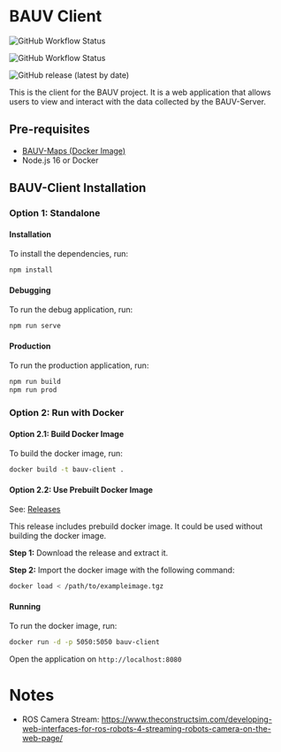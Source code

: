 # BAUV Client

![GitHub Workflow Status](https://img.shields.io/github/actions/workflow/status/kaaninan/bauv-client/docker-image.yml)

![GitHub Workflow Status](https://img.shields.io/github/actions/workflow/status/kaaninan/bauv-client/test.yml)

![GitHub release (latest by date)](https://img.shields.io/github/v/release/kaaninan/bauv-client)

This is the client for the BAUV project. It is a web application that allows users to view and interact with the data collected by the BAUV-Server.

## Pre-requisites

-   [BAUV-Maps (Docker Image)](https://github.com/kaaninan/BAUV-Maps/blob/master/USAGE.md)
-   Node.js 16 or Docker

## BAUV-Client Installation

### Option 1: Standalone

#### Installation

To install the dependencies, run:

```bash
npm install
```

#### Debugging

To run the debug application, run:

```bash
npm run serve
```

#### Production

To run the production application, run:

```bash
npm run build
npm run prod
```

### Option 2: Run with Docker

#### Option 2.1: Build Docker Image

To build the docker image, run:

```bash
docker build -t bauv-client .
```

#### Option 2.2: Use Prebuilt Docker Image

See: [Releases](https://github.com/kaaninan/BAUV-Client/releases)

This release includes prebuild docker image. It could be used without building the docker image.

**Step 1:** Download the release and extract it.

**Step 2:** Import the docker image with the following command:

```bash
docker load < /path/to/exampleimage.tgz
```

#### Running

To run the docker image, run:

```bash
docker run -d -p 5050:5050 bauv-client
```

Open the application on `http://localhost:8080`

# Notes

-   ROS Camera Stream: https://www.theconstructsim.com/developing-web-interfaces-for-ros-robots-4-streaming-robots-camera-on-the-web-page/
